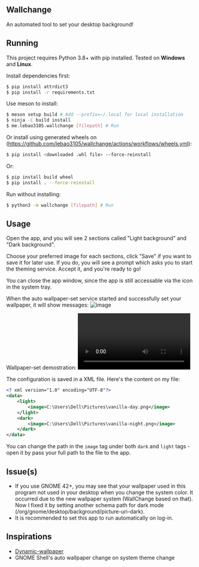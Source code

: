 ## Wallchange
An automated tool to set your desktop background!

## Running
This project requires Python 3.8+ with pip installed. Tested on **Windows** and **Linux**.

Install dependencies first:
```bash
$ pip install attrdict3
$ pip install -r requirements.txt
```

Use meson to install:
```bash
$ meson setup build # Add --prefix=~/.local for local installation
$ ninja -C build install
$ me.lebao3105.wallchange [filepath] # Run
```

Or install using generated wheels on (https://github.com/lebao3105/wallchange/actions/workflows/wheels.yml):
```bash
$ pip install <downloaded .whl file> --force-reinstall
```

Or:
```bash
$ pip install build wheel
$ pip install . --force-reinstall
```

Run without installing:
```bash
$ python3 -m wallchange [filepath] # Run
```

## Usage
Open the app, and you will see 2 sections called "Light background" and "Dark background".

Choose your preferred image for each sections, click "Save" if you want to save it for later use. If you do, you will see a prompt which asks you to start the theming service. Accept it, and you're ready to go!

You can close the app window, since the app is still accessable via the icon in the system tray.

When the auto wallpaper-set service started and successfully set your wallpaper, it will show messages:
![image](https://user-images.githubusercontent.com/77564176/213847343-3bdabed4-3704-4197-81f8-9df09a72ac02.png)

Wallpaper-set demostration:
![link here](https://user-images.githubusercontent.com/77564176/213848497-3af86855-2e8a-4729-9728-2359acb27a12.webm)

The configuration is saved in a XML file. Here's the content on my file:
```xml
<? xml version="1.0" encoding="UTF-8"?>
<data>
    <light>
        <image>C:\Users\Dell\Pictures\vanilla-day.png</image>
    </light>
    <dark>
        <image>C:\Users\Dell\Pictures\vanilla-night.png</image>
    </dark>
</data>
```

You can change the path in the ```image``` tag under both ```dark``` and ```light``` tags - open it by pass your full path to the file to the app.

## Issue(s)
* If you use GNOME 42+, you may see that your wallpaper used in this program not used in your desktop when you change the system color. It occurred due to the new wallpaper system (WallChange based on that). Now I fixed it by setting another schema path for dark mode (/org/gnome/desktop/background/picture-uri-dark).
* It is recommended to set this app to run automatically on log-in.

## Inspirations
* [Dynamic-wallpaper](https://github.com/dusansimic/dynamic-wallpaper)
* GNOME Shell's auto wallpaper change on system theme change
